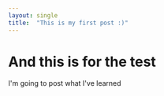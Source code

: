 ```yaml
---
layout: single
title:  "This is my first post :)"
---
```


# And this is for the test

I'm going to post what I've learned
